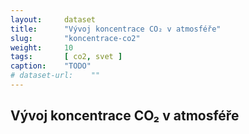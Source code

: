 ```yaml
---
layout:     dataset
title:      "Vývoj koncentrace CO₂ v atmosféře"
slug:       "koncentrace-co2"
weight:     10
tags:       [ co2, svet ]
caption:    "TODO"
# dataset-url:    ""
---
```

<div class="section"><div class="container" markdown="1">

## Vývoj koncentrace CO₂ v atmosféře
